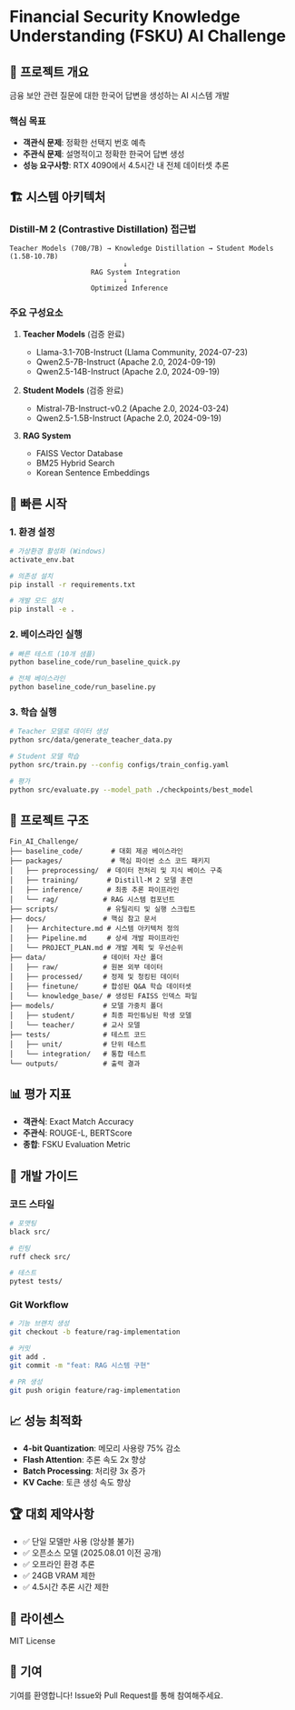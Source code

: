 # Financial Security Knowledge Understanding (FSKU) AI Challenge

## 🎯 프로젝트 개요
금융 보안 관련 질문에 대한 한국어 답변을 생성하는 AI 시스템 개발

### 핵심 목표
- **객관식 문제**: 정확한 선택지 번호 예측
- **주관식 문제**: 설명적이고 정확한 한국어 답변 생성
- **성능 요구사항**: RTX 4090에서 4.5시간 내 전체 데이터셋 추론

## 🏗️ 시스템 아키텍처

### Distill-M 2 (Contrastive Distillation) 접근법
```
Teacher Models (70B/7B) → Knowledge Distillation → Student Models (1.5B-10.7B)
                            ↓
                    RAG System Integration
                            ↓
                    Optimized Inference
```

### 주요 구성요소
1. **Teacher Models** (검증 완료)
   - Llama-3.1-70B-Instruct (Llama Community, 2024-07-23)
   - Qwen2.5-7B-Instruct (Apache 2.0, 2024-09-19)
   - Qwen2.5-14B-Instruct (Apache 2.0, 2024-09-19)

2. **Student Models** (검증 완료)
   - Mistral-7B-Instruct-v0.2 (Apache 2.0, 2024-03-24)
   - Qwen2.5-1.5B-Instruct (Apache 2.0, 2024-09-19)

3. **RAG System**
   - FAISS Vector Database
   - BM25 Hybrid Search
   - Korean Sentence Embeddings

## 🚀 빠른 시작

### 1. 환경 설정
```bash
# 가상환경 활성화 (Windows)
activate_env.bat

# 의존성 설치
pip install -r requirements.txt

# 개발 모드 설치
pip install -e .
```

### 2. 베이스라인 실행
```bash
# 빠른 테스트 (10개 샘플)
python baseline_code/run_baseline_quick.py

# 전체 베이스라인
python baseline_code/run_baseline.py
```

### 3. 학습 실행
```bash
# Teacher 모델로 데이터 생성
python src/data/generate_teacher_data.py

# Student 모델 학습
python src/train.py --config configs/train_config.yaml

# 평가
python src/evaluate.py --model_path ./checkpoints/best_model
```

## 📁 프로젝트 구조
```
Fin_AI_Challenge/
├── baseline_code/       # 대회 제공 베이스라인
├── packages/            # 핵심 파이썬 소스 코드 패키지
│   ├── preprocessing/  # 데이터 전처리 및 지식 베이스 구축
│   ├── training/       # Distill-M 2 모델 훈련
│   ├── inference/      # 최종 추론 파이프라인
│   └── rag/           # RAG 시스템 컴포넌트
├── scripts/            # 유틸리티 및 실행 스크립트
├── docs/              # 핵심 참고 문서
│   ├── Architecture.md # 시스템 아키텍처 정의
│   ├── Pipeline.md     # 상세 개발 파이프라인
│   └── PROJECT_PLAN.md # 개발 계획 및 우선순위
├── data/              # 데이터 자산 폴더
│   ├── raw/           # 원본 외부 데이터
│   ├── processed/     # 정제 및 청킹된 데이터
│   ├── finetune/      # 합성된 Q&A 학습 데이터셋
│   └── knowledge_base/ # 생성된 FAISS 인덱스 파일
├── models/            # 모델 가중치 폴더
│   ├── student/       # 최종 파인튜닝된 학생 모델
│   └── teacher/       # 교사 모델
├── tests/             # 테스트 코드
│   ├── unit/          # 단위 테스트
│   └── integration/   # 통합 테스트
└── outputs/           # 출력 결과
```

## 📊 평가 지표
- **객관식**: Exact Match Accuracy
- **주관식**: ROUGE-L, BERTScore
- **종합**: FSKU Evaluation Metric

## 🔧 개발 가이드

### 코드 스타일
```bash
# 포맷팅
black src/

# 린팅
ruff check src/

# 테스트
pytest tests/
```

### Git Workflow
```bash
# 기능 브랜치 생성
git checkout -b feature/rag-implementation

# 커밋
git add .
git commit -m "feat: RAG 시스템 구현"

# PR 생성
git push origin feature/rag-implementation
```

## 📈 성능 최적화
- **4-bit Quantization**: 메모리 사용량 75% 감소
- **Flash Attention**: 추론 속도 2x 향상
- **Batch Processing**: 처리량 3x 증가
- **KV Cache**: 토큰 생성 속도 향상

## 🏆 대회 제약사항
- ✅ 단일 모델만 사용 (앙상블 불가)
- ✅ 오픈소스 모델 (2025.08.01 이전 공개)
- ✅ 오프라인 환경 추론
- ✅ 24GB VRAM 제한
- ✅ 4.5시간 추론 시간 제한

## 📝 라이센스
MIT License

## 🤝 기여
기여를 환영합니다! Issue와 Pull Request를 통해 참여해주세요.